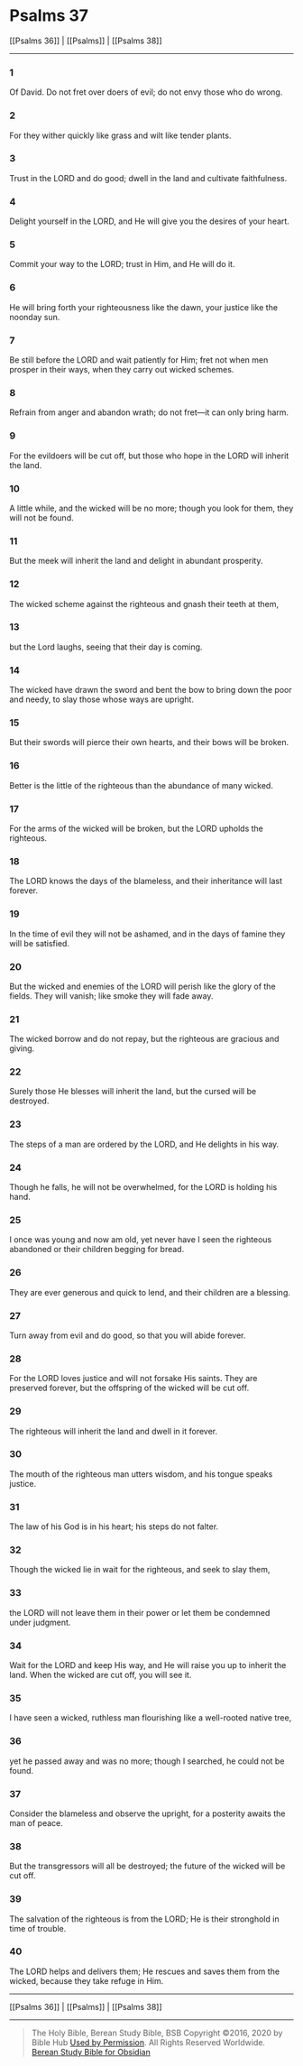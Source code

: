 # Psalms 37

[[Psalms 36]] | [[Psalms]] | [[Psalms 38]]

---

### 1
Of David. Do not fret over doers of evil; do not envy those who do wrong.

### 2
For they wither quickly like grass and wilt like tender plants.

### 3
Trust in the LORD and do good; dwell in the land and cultivate faithfulness.

### 4
Delight yourself in the LORD, and He will give you the desires of your heart.

### 5
Commit your way to the LORD; trust in Him, and He will do it.

### 6
He will bring forth your righteousness like the dawn, your justice like the noonday sun.

### 7
Be still before the LORD and wait patiently for Him; fret not when men prosper in their ways, when they carry out wicked schemes.

### 8
Refrain from anger and abandon wrath; do not fret—it can only bring harm.

### 9
For the evildoers will be cut off, but those who hope in the LORD will inherit the land.

### 10
A little while, and the wicked will be no more; though you look for them, they will not be found.

### 11
But the meek will inherit the land and delight in abundant prosperity.

### 12
The wicked scheme against the righteous and gnash their teeth at them,

### 13
but the Lord laughs, seeing that their day is coming.

### 14
The wicked have drawn the sword and bent the bow to bring down the poor and needy, to slay those whose ways are upright.

### 15
But their swords will pierce their own hearts, and their bows will be broken.

### 16
Better is the little of the righteous than the abundance of many wicked.

### 17
For the arms of the wicked will be broken, but the LORD upholds the righteous.

### 18
The LORD knows the days of the blameless, and their inheritance will last forever.

### 19
In the time of evil they will not be ashamed, and in the days of famine they will be satisfied.

### 20
But the wicked and enemies of the LORD will perish like the glory of the fields. They will vanish; like smoke they will fade away.

### 21
The wicked borrow and do not repay, but the righteous are gracious and giving.

### 22
Surely those He blesses will inherit the land, but the cursed will be destroyed.

### 23
The steps of a man are ordered by the LORD, and He delights in his way.

### 24
Though he falls, he will not be overwhelmed, for the LORD is holding his hand.

### 25
I once was young and now am old, yet never have I seen the righteous abandoned or their children begging for bread.

### 26
They are ever generous and quick to lend, and their children are a blessing.

### 27
Turn away from evil and do good, so that you will abide forever.

### 28
For the LORD loves justice and will not forsake His saints. They are preserved forever, but the offspring of the wicked will be cut off.

### 29
The righteous will inherit the land and dwell in it forever.

### 30
The mouth of the righteous man utters wisdom, and his tongue speaks justice.

### 31
The law of his God is in his heart; his steps do not falter.

### 32
Though the wicked lie in wait for the righteous, and seek to slay them,

### 33
the LORD will not leave them in their power or let them be condemned under judgment.

### 34
Wait for the LORD and keep His way, and He will raise you up to inherit the land. When the wicked are cut off, you will see it.

### 35
I have seen a wicked, ruthless man flourishing like a well-rooted native tree,

### 36
yet he passed away and was no more; though I searched, he could not be found.

### 37
Consider the blameless and observe the upright, for a posterity awaits the man of peace.

### 38
But the transgressors will all be destroyed; the future of the wicked will be cut off.

### 39
The salvation of the righteous is from the LORD; He is their stronghold in time of trouble.

### 40
The LORD helps and delivers them; He rescues and saves them from the wicked, because they take refuge in Him.

---

[[Psalms 36]] | [[Psalms]] | [[Psalms 38]]

---

> The Holy Bible, Berean Study Bible, BSB
> Copyright &copy;2016, 2020 by Bible Hub
> [Used by Permission](https://berean.bible/terms.htm). All Rights Reserved Worldwide.
> [Berean Study Bible for Obsidian](https://github.com/gapmiss/berean-study-bible-for-obsidian)


